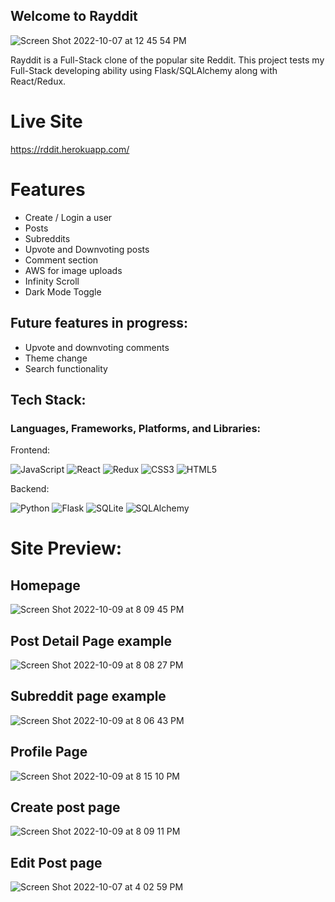 
## Welcome to Rayddit
![Screen Shot 2022-10-07 at 12 45 54 PM](https://user-images.githubusercontent.com/79509501/194641809-1421747e-1646-4355-adc0-a5cb2983f897.png)


Rayddit is a Full-Stack clone of the popular site Reddit. This project tests my Full-Stack developing ability using Flask/SQLAlchemy along with React/Redux. 

# Live Site
 https://rddit.herokuapp.com/
 
# Features
* Create / Login a user
* Posts
* Subreddits
* Upvote and Downvoting posts
* Comment section
* AWS for image uploads 
* Infinity Scroll
* Dark Mode Toggle

## Future features in progress:
* Upvote and downvoting comments
* Theme change 
* Search functionality 

## Tech Stack:

### Languages, Frameworks, Platforms, and Libraries:

Frontend:

![JavaScript](https://img.shields.io/badge/javascript-%23323330.svg?style=for-the-badge&logo=javascript&logoColor=%23F7DF1E) ![React](https://img.shields.io/badge/react-%2320232a.svg?style=for-the-badge&logo=react&logoColor=%2361DAFB) ![Redux](https://img.shields.io/badge/redux-%23593d88.svg?style=for-the-badge&logo=redux&logoColor=white) ![CSS3](https://img.shields.io/badge/css3-%231572B6.svg?style=for-the-badge&logo=css3&logoColor=white) ![HTML5](https://img.shields.io/badge/html5-%23E34F26.svg?style=for-the-badge&logo=html5&logoColor=white)

Backend:

![Python](https://img.shields.io/badge/python-3670A0?style=for-the-badge&logo=python&logoColor=ffdd54) ![Flask](https://img.shields.io/badge/flask-%23000.svg?style=for-the-badge&logo=flask&logoColor=white) ![SQLite](https://img.shields.io/badge/sqlite-%2307405e.svg?style=for-the-badge&logo=sqlite&logoColor=white) ![SQLAlchemy](https://img.shields.io/badge/-SQLAlchemy-red?style=for-the-badge)

# Site Preview:
## Homepage
![Screen Shot 2022-10-09 at 8 09 45 PM](https://user-images.githubusercontent.com/79509501/194794349-fe868506-9032-4cea-b70b-4d5b4e3d1a25.png)

## Post Detail Page example
![Screen Shot 2022-10-09 at 8 08 27 PM](https://user-images.githubusercontent.com/79509501/194794393-e7374701-9c09-4725-a487-bc3d2b73ed42.png)

## Subreddit page example

![Screen Shot 2022-10-09 at 8 06 43 PM](https://user-images.githubusercontent.com/79509501/194794435-506e2f24-0f85-4727-a864-9194ea3be6c6.png)

## Profile Page
![Screen Shot 2022-10-09 at 8 15 10 PM](https://user-images.githubusercontent.com/79509501/194794609-4253aa31-8f8d-49a5-86bf-eb44127ee708.png)


## Create post page
![Screen Shot 2022-10-09 at 8 09 11 PM](https://user-images.githubusercontent.com/79509501/194794476-1067404e-244c-4ba5-b24d-2689f9d40426.png)

## Edit Post page 
![Screen Shot 2022-10-07 at 4 02 59 PM](https://user-images.githubusercontent.com/79509501/194794509-5092d333-74fe-4226-8115-e6c4fcc6f299.png)




